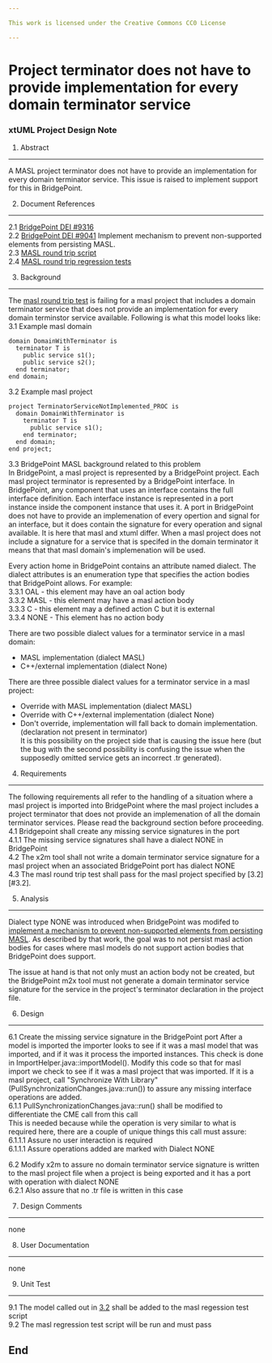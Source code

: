 ```yaml
---

This work is licensed under the Creative Commons CC0 License

---
```


# Project terminator does not have to provide implementation for every domain terminator service
### xtUML Project Design Note


1. Abstract
-----------
A MASL project terminator does not have to provide an implementation for every domain terminator service. 
This issue is raised to implement support for this in BridgePoint.  

2. Document References
----------------------
<a id="2.1"></a>2.1 [BridgePoint DEI #9316](https://support.onefact.net/issues/9316)  
<a id="2.2"></a>2.2 [BridgePoint DEI #9041](https://support.onefact.net/issues/9041) 
Implement mechanism to prevent non-supported elements from persisting MASL.  
<a id="2.3"></a>2.3 [MASL round trip script](https://github.com/xtuml/mc/blob/master/bin/masl_round_trip)  
<a id="2.4"></a>2.4 [MASL round trip regression tests](https://github.com/xtuml/models/blob/master/masl/test/regression_test)  

3. Background
-------------
The [masl round trip test](https://github.com/xtuml/mc/blob/master/bin/masl_round_trip) is failing for a masl project 
that includes a domain terminator service that does not provide an implementation for every domain terminstor 
service available. Following is what this model looks like:  
<a id="3.1"></a>3.1 Example masl domain  
```
domain DomainWithTerminator is 
  terminator T is
    public service s1();
    public service s2();
  end terminator;
end domain;
```  

<a id="3.2"></a>3.2 Example masl project  
```
project TerminatorServiceNotImplemented_PROC is
  domain DomainWithTerminator is 
    terminator T is
      public service s1();
    end terminator;
  end domain;
end project;
```  

3.3 BridgePoint MASL background related to this problem  
In BridgePoint, a masl project is represented by a BridgePoint project. Each masl project terminator is represented by a
BridgePoint interface. In BridgePoint, any component that uses an interface contains the full interface definition. Each 
interface instance is represented in a port instance inside the component instance that uses it.  A port in BridgePoint 
does not have to provide an implemenation of every opertion and signal for an interface, but it does 
contain the signature for every operation and signal available. It is here that masl and xtuml differ. When a masl project 
does not include a signature for a service that is specifed in the domain terminator it means that that masl domain's implemenation will be used.  

Every action home in BridgePoint contains an attribute named dialect. The dialect attributes is an enumeration type that 
specifies the action bodies that BridgePoint allows. For example:  
3.3.1 OAL - this element may have an oal action body  
3.3.2 MASL - this element may have a masl action body  
3.3.3 C - this element may a defined action C but it is external  
3.3.4 NONE - This element has no action body  

There are two possible dialect values for a terminator service in a masl domain:  
* MASL implementation (dialect MASL)  
* C++/external implementation (dialect None)  

There are three possible dialect values for a terminator service in a masl project:  
* Override with MASL implementation (dialect MASL)  
* Override with C++/external implementation (dialect None)  
* Don't override, implementation will fall back to domain implementation. (declaration not present in terminator)  
  It is this possibility on the project side that is causing the issue here (but the bug with the second possibility is confusing the issue when the supposedly omitted service gets an incorrect .tr generated).  

4. Requirements
---------------
The following requirements all refer to the handling of a situation where a masl project is imported into 
BridgePoint where the masl project includes a project terminator that does not provide an implemenation of all 
the domain terminator services. Please read the background section before proceeding.  
4.1 Bridgepoint shall create any missing service signatures in the port  
4.1.1 The missing service signatures shall have a dialect NONE in BridgePoint  
4.2 The x2m tool shall not write a domain terminator service signature for a masl project when an associated BridgePoint port has dialect NONE  
4.3 The masl round trip test shall pass for the masl project specified by [3.2][#3.2].  

5. Analysis
-----------
Dialect type NONE was introduced when BridgePoint was modifed to [implement a mechanism to prevent 
non-supported elements from persisting MASL](https://github.com/xtuml/bridgepoint/blob/master/doc-bridgepoint/notes/9041_activities/9041_activities_dnt.md). As described by that work, the goal was to 
not persist masl action bodies for cases where masl models do not support action bodies that BridgePoint does support.  

The issue at hand is that not only must an action body not be created, but the BridgePoint m2x tool must not 
generate a domain terminator service signature for the service in the project's terminator declaration in the 
project file.  

6. Design
---------
6.1 Create the missing service signature in the BridgePoint port
After a model is imported the importer looks to see if it was a masl model that was imported, and if it was 
it process the imported instances. This check is done in ImportHelper.java::importModel(). Modify this code 
so that for masl import we check to see if it was a masl project that was imported. If it is a masl project, call 
"Synchronize With Library" (PullSynchronizationChanges.java::run()) to assure any missing interface operations are added.  
6.1.1 PullSynchronizationChanges.java::run() shall be modified to differentiate the CME call from this call  
This is needed because while the operation is very similar to what is required here, there are a couple of unique things this
call must assure:  
6.1.1.1 Assure no user interaction is required  
6.1.1.1 Assure operations added are marked with Dialect NONE  

6.2 Modify x2m to assure no domain terminator service signature is written to the masl project file when a project is being exported and it has a port with operation with dialect NONE  
6.2.1 Also assure that no .tr file is written in this case  

7. Design Comments
------------------
none  

8. User Documentation
---------------------
none  

9. Unit Test
------------
9.1 The model called out in [3.2](#3.2) shall be added to the masl regession test script  
9.2 The masl regression test script will be run and must pass  

End
---

